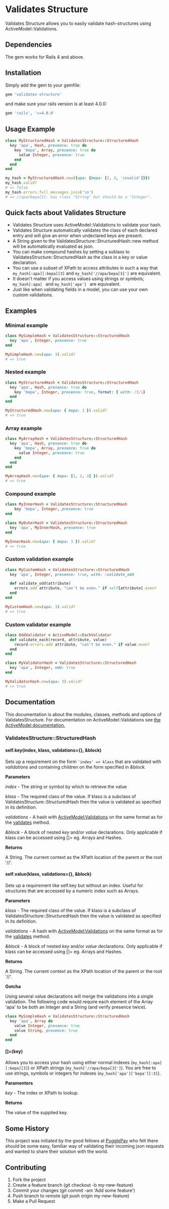 Validates Structure
===================

Validates Structure allows you to easily validate hash-structures using ActiveModel::Validations.


Dependencies
------------
The gem works for Rails 4 and above.


Installation
------------
Simply add the gem to your gemfile:

```ruby
gem 'validates-structure'
```

and make sure your rails version is at least 4.0.0:

```ruby
gem 'rails', '>=4.0.0'
```

Usage Example
------------

```ruby
class MyStructuredHash < ValidatesStructure::StructuredHash
  key 'apa', Hash, presence: true do
    key 'bepa', Array, presence: true do
      value Integer, presence: true
    end
  end
end

my_hash = MyStructuredHash.new({apa: {bepa: [2, 3, 'invalid']}})
my_hash.valid?
# => false
my_hash.errors.full_messages.join('\n')
# => //apa/bepa[2]: has class "String" but should be a "Integer".

```

Quick facts about Validates Structure
-------------------------------------
* Validates Structure uses ActiveModel::Validations to validate your hash.
* Validates Structure automatically validates the class of each declared entry and will give an error when undeclared keys are present.
* A String given to the ValidatesStructure::StructuredHash::new method will be automatically evaluated as json.
* You can make compound hashes by setting a sublass to ValidatesStructure::StructuredHash as the class in a key or value declaration.
* You can use a subset of XPath to access attributes in such a way that `my_hash[:apa][:bepa][3]` and `my_hash['//apa/bepa[3]']` are equivalent.
* It doesn't matter if you access values using strings or symbols; ```my_hash[:apa] ``` and ```my_hash['apa'] ``` are equivalent.
* Just like when validating fields in a model, you can use your own custom validations.


Examples
--------

### Minimal example

```ruby
class MySimpleHash < ValidatesStructure::StructuredHash
  key 'apa', Integer, presence: true
end

MySimpleHash.new(apa: 3).valid?
# => true
```

### Nested example

```ruby
class MyStructuredHash < ValidatesStructure::StructuredHash
  key 'apa', Hash, presence: true do
    key 'bepa', Integer, presence: true, format: { with: /3/i}
  end
end

MyStructuredHash.new(apa: { bepa: 3 }).valid?
# => true
```

### Array example

```ruby
class MyArrayHash < ValidatesStructure::StructuredHash
  key 'apa', Hash, presence: true do
    key 'bepa', Array, presence: true do
      value Integer, presence: true
    end
  end
end

MyArrayHash.new(apa: { bepa: [1, 2, 3] }).valid?
# => true
```

### Compound example

```ruby
class MyInnerHash < ValidatesStructure::StructuredHash
    key 'bepa', Integer, presence: true
end

class MyOuterHash < ValidatesStructure::StructuredHash
  key 'apa', MyInnerHash, presence: true
end

MyInnerHash.new(apa: { bepa: 3 }).valid?
# => true
```

### Custom validation example

```ruby
class MyCustomHash < ValidatesStructure::StructuredHash
  key 'apa', Integer, presence: true, with: :validate_odd

  def validate_odd(attribute)
    errors.add attribute, "can't be even." if self[attribute].even?
  end
end

MyCustomHash.new(apa: 3).valid?
# => true
```

### Custom validator example

```ruby
class OddValidator < ActiveModel::EachValidator
  def validate_each(record, attribute, value)
    record.errors.add attribute, "can't be even." if value.even?
  end
end

class MyValidatorHash < ValidatesStructure::StructuredHash
  key 'apa', Integer, odd: true
end

MyValidatorHash.new(apa: 3).valid?
# => true
```


Documentation
-------------
This documentation is about the modules, classes, methods and options of ValidatesStructure. For documentation on ActiveModel::Validations see [the ActiveModel documentation.](http://apidock.com/rails/ActiveModel/Validations/ClassMethods/validates)

### ValidatesStructure::StructuredHash

#### self.key(index, klass, validations={}, &block)
Sets up a requirement on the form ```'index' => klass``` that are validated with _validations_ and containing children on the form specified in _&block_.

**Parameters**

_index_ - The string or symbol by which to retrieve the value

_klass_ - The required class of the value. If klass is a subclass of ValidatesStructure::StructuredHash then the value is validated as specified in its definition.

_validations_ - A hash with [ActiveModel:Validations](http://api.rubyonrails.org/classes/ActiveModel/Validations/HelperMethods.html) on the same format as for the [validates](http://apidock.com/rails/ActiveModel/Validations/ClassMethods/validates) method.

_&block_ - A block of nested _key_ and/or _value_ declarations. Only applicable if klass can be accessed using []= eg. Arrays and Hashes.


**Returns**

A String. The current context as the XPath location of the parent or the root '//'.


#### self.value(klass, validations={}, &block)
Sets up a requirement like self.key but without an index. Useful for structures that are accessed by a numeric index such as Arrays.

**Parameters**

_klass_ - The required class of the value. If klass is a subclass of ValidatesStructure::StructuredHash then the value is validated as specified in its definition.

_validations_ - A hash with [ActiveModel:Validations](http://api.rubyonrails.org/classes/ActiveModel/Validations/HelperMethods.html) on the same format as for the [validates](http://apidock.com/rails/ActiveModel/Validations/ClassMethods/validates) method.

_&block_ - A block of nested _key_ and/or _value_ declarations. Only applicable if klass can be accessed using []= eg. Arrays and Hashes.


**Returns**

A String. The current context as the XPath location of the parent or the root '//'.


**Gotcha**

Using several value declarations will merge the validations into a single validation. The following code would require each element of the Array 'apa' to be both an Integer and a String (and verify presence twice).

```ruby
class MySimpleHash < ValidatesStructure::StructuredHash
  key 'apa', Array do
  	value Integer, presence: true
  	value String, presence: true
  end
end
```


#### []=(key)
Allows you to access your hash using either normal indexes (```my_hash[:apa][:bepa][3]```) or XPath strings (```my_hash['//apa/bepa[3]']```). You are free to use strings, symbols or integers for indexes (```my_hash['apa']['bepa'][:3]```).

**Paramenters**

_key_ - The index or XPath to lookup.

**Returns**

The value of the supplied key.


Some History
------------
This project was initiated by the good fellows at [PugglePay](https://github.com/PugglePay) who felt there should be some easy, familiar way of validating their incoming json requests and wanted to share their solution with the world.


Contributing
------------
1. Fork the project
2. Create a feature branch (git checkout -b my-new-feature)
3. Commit your changes (git commit -am 'Add some feature')
4. Push branch to remote (git push origin my-new-feature)
5. Make a Pull Request